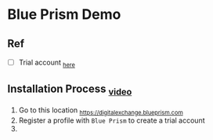 # Blue Prism Demo 

## Ref


- [ ] Trial account <sub>[here](https://digitalexchange.blueprism.com/site/global/software/index.gsp)</sub>



## Installation Process <sub>[video](https://www.youtube.com/watch?v=xOvx-v8Zx3E)</sub>
1. Go to this location <sub>https://digitalexchange.blueprism.com</sub>
2. Register a profile with `Blue Prism` to create a trial account
3. 